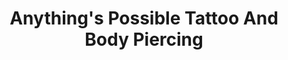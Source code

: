 ---
title: "Anything's Possible Tattoo And Body Piercing"
url: /mooresville/anythings-possible-tattoo-and-body-piercing/
shop: tattoo
---